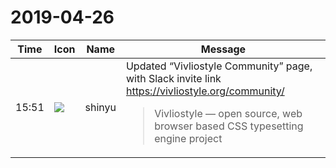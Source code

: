 # 2019-04-26

|Time|Icon|Name|Message|
|---|---|---|---|
|15:51|![](https://avatars.slack-edge.com/2018-04-27/354445776386_e258f5ed5ba887b08668_72.jpg)|shinyu|Updated “Vivliostyle Community” page, with Slack invite link<br><https://vivliostyle.org/community/><br><blockquote>Vivliostyle — open source, web browser based CSS typesetting engine project</blockquote>|
